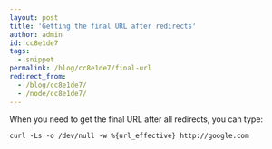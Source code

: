```yaml
---
layout: post
title: 'Getting the final URL after redirects'
author: admin
id: cc8e1de7
tags:
  - snippet
permalink: /blog/cc8e1de7/final-url
redirect_from:
  - /blog/cc8e1de7/
  - /node/cc8e1de7/
---
```

When you need to get the final URL after all redirects, you can type:

    curl -Ls -o /dev/null -w %{url_effective} http://google.com
